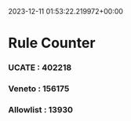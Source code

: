 2023-12-11 01:53:22.219972+00:00
# Rule Counter 
 ### UCATE : 402218

 ### Veneto : 156175

 ### Allowlist : 13930